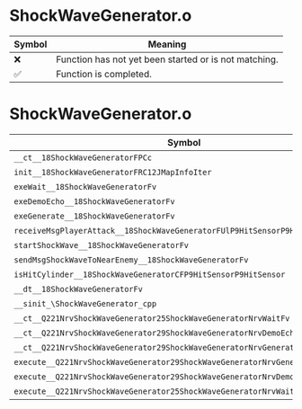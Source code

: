 # ShockWaveGenerator.o
| Symbol | Meaning 
| ------------- | ------------- 
| :x: | Function has not yet been started or is not matching. 
| :white_check_mark: | Function is completed. 


# ShockWaveGenerator.o
| Symbol | Decompiled? |
| ------------- | ------------- |
| `__ct__18ShockWaveGeneratorFPCc` | :x: |
| `init__18ShockWaveGeneratorFRC12JMapInfoIter` | :x: |
| `exeWait__18ShockWaveGeneratorFv` | :x: |
| `exeDemoEcho__18ShockWaveGeneratorFv` | :x: |
| `exeGenerate__18ShockWaveGeneratorFv` | :x: |
| `receiveMsgPlayerAttack__18ShockWaveGeneratorFUlP9HitSensorP9HitSensor` | :x: |
| `startShockWave__18ShockWaveGeneratorFv` | :x: |
| `sendMsgShockWaveToNearEnemy__18ShockWaveGeneratorFv` | :x: |
| `isHitCylinder__18ShockWaveGeneratorCFP9HitSensorP9HitSensor` | :x: |
| `__dt__18ShockWaveGeneratorFv` | :x: |
| `__sinit_\ShockWaveGenerator_cpp` | :x: |
| `__ct__Q221NrvShockWaveGenerator25ShockWaveGeneratorNrvWaitFv` | :x: |
| `__ct__Q221NrvShockWaveGenerator29ShockWaveGeneratorNrvDemoEchoFv` | :x: |
| `__ct__Q221NrvShockWaveGenerator29ShockWaveGeneratorNrvGenerateFv` | :x: |
| `execute__Q221NrvShockWaveGenerator29ShockWaveGeneratorNrvGenerateCFP5Spine` | :x: |
| `execute__Q221NrvShockWaveGenerator29ShockWaveGeneratorNrvDemoEchoCFP5Spine` | :x: |
| `execute__Q221NrvShockWaveGenerator25ShockWaveGeneratorNrvWaitCFP5Spine` | :x: |

